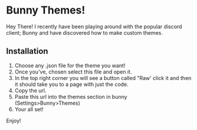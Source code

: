 # Bunny Themes!

Hey There! I recently have been playing around with the popular discord client; Bunny and have discovered how to make custom themes. 

## Installation
1. Choose any .json file for the theme you want!
2. Once you've, chosen select this file and open it.
3. In the top right corner you will see a button called "Raw' click it and then it should take you to a page with just the code.
4. Copy the url.
5. Paste this url into the themes section in bunny (Settings>Bunny>Themes)
6. Your all set! 

Enjoy!
